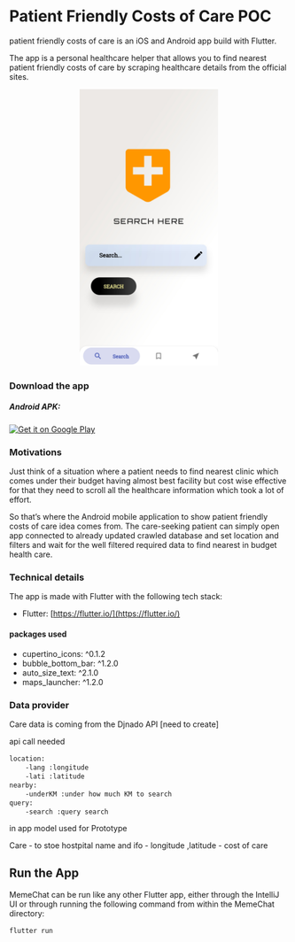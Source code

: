# Patient Friendly Costs of Care POC

patient friendly costs of care is an iOS and Android app build with Flutter. 

The app is a personal healthcare helper that allows you to find nearest patient friendly costs of care by scraping healthcare details from the official sites.

<p align="center">
  <img src="https://github.com/ShashankSirmour/GSOC-POC/blob/master/screenshots/img1.jpg?raw=true" width="250"/>

</p>

### Download the app

##### Android APK:

<a href='https://dl.getdropbox.com/s/lj44tcmh978z0s3/care.apk'><img alt='Get it on Google Play' src='https://play.google.com/intl/en_us/badges/images/generic/en_badge_web_generic.png' width="170"/></a>


### Motivations

Just think of a situation where a patient needs to find nearest clinic which comes under their budget having almost best facility but cost wise effective for that  they need to scroll all the healthcare information which took a lot of effort.

So that’s where the Android mobile application to show patient friendly costs of care
idea comes from. The care-seeking patient can simply open app connected to already updated crawled database and set location and filters and wait for the well filtered required data to find nearest in budget health care.

### Technical details

The app is made with Flutter with the following tech stack:
- Flutter: [https://flutter.io/](https://flutter.io/)
 
#### packages used

  - cupertino_icons: ^0.1.2
  - bubble_bottom_bar: ^1.2.0
  - auto_size_text: ^2.1.0
  - maps_launcher: ^1.2.0 


### Data provider

Care data is coming from the Djnado API [need to create]

api call needed 
```
location:
    -lang :longitude
    -lati :latitude
nearby:
    -underKM :under how much KM to search
query:
    -search :query search
```

in app model used for Prototype

Care
    - to stoe hostpital name and ifo
    - longitude ,latitude
    - cost of care

## Run the App
MemeChat can be run like any other Flutter app, either through the IntelliJ UI or through running the following command from within the MemeChat directory:

```
flutter run
```